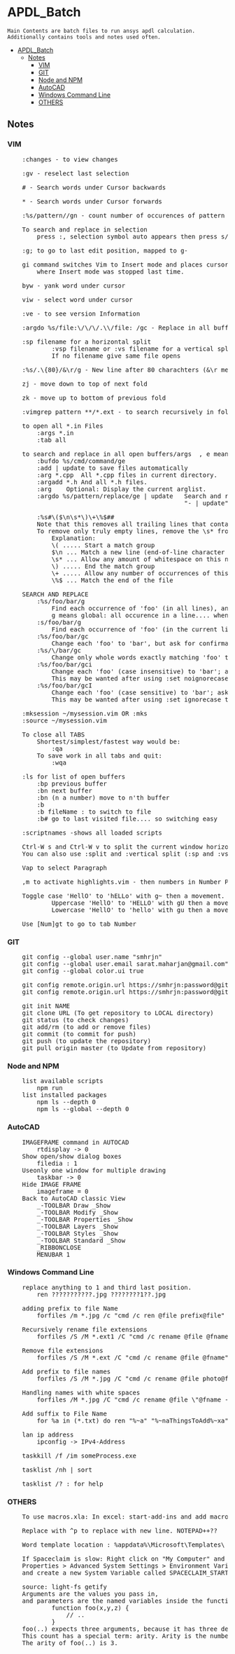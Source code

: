 # APDL_Batch

	Main Contents are batch files to run ansys apdl calculation. Additionally contains tools and notes used often.

<!-- TOC -->

- [APDL_Batch](#apdl_batch)
	- [Notes](#notes)
		- [VIM](#vim)
		- [GIT](#git)
		- [Node and NPM](#node-and-npm)
		- [AutoCAD](#autocad)
		- [Windows Command Line](#windows-command-line)
		- [OTHERS](#others)

<!-- /TOC -->

## Notes

### VIM

<pre>
	:changes - to view changes

	:gv - reselect last selection

	# - Search words under Cursor backwards

	* - Search words under Cursor forwards

	:%s/pattern//gn - count number of occurences of pattern

	To search and replace in selection
		press :, selection symbol auto appears then press s/pattern/replacement/gc

	:g; to go to last edit position, mapped to g-

	gi command switches Vim to Insert mode and places cursor in the same position as
		where Insert mode was stopped last time.

	byw - yank word under cursor

	viw - select word under cursor

	:ve - to see version Information

	:argdo %s/file:\/\/\/.\\/file: /gc - Replace in all buffers.... SEE BELOW

	:sp filename for a horizontal split
			:vsp filename or :vs filename for a vertical split
			If no filename give same file opens

	:%s/.\{80}/&\r/g - New line after 80 charachters (&\r means Match and New Line)

	zj - move down to top of next fold

	zk - move up to bottom of previous fold

	:vimgrep pattern **/*.ext - to search recursively in folder

	to open all *.in Files
		:args *.in
		:tab all

	to search and replace in all open buffers/args	, e means ignore error - match not found
		:bufdo %s/cmd/command/ge
		:add | update to save files automatically
		:arg *.cpp	All *.cpp files in current directory.
		:argadd *.h	And all *.h files.
		:arg	Optional: Display the current arglist.
		:argdo %s/pattern/replace/ge | update	Search and replace in all files in arglist.
												"- | update" to save the files

		:%s#\($\n\s*\)\+\%$##
		Note that this removes all trailing lines that contain only whitespace.
		To remove only truly empty lines, remove the \s* from the above command.
			Explanation:
			\( ..... Start a match group
			$\n ... Match a new line (end-of-line character followed by a carriage return).
			\s* ... Allow any amount of whitespace on this new line
			\) ..... End the match group
			\+ ..... Allow any number of occurrences of this group (one or more).
			\%$ ... Match the end of the file

	SEARCH AND REPLACE
		:%s/foo/bar/g
			Find each occurrence of 'foo' (in all lines), and replace it with 'bar'.
			g means global: all occurence in a line.... when not used. only first occurence
		:s/foo/bar/g
			Find each occurrence of 'foo' (in the current line only), and replace it with 'bar'.
		:%s/foo/bar/gc
			Change each 'foo' to 'bar', but ask for confirmation first.
		:%s/\<foo\>/bar/gc
			Change only whole words exactly matching 'foo' to 'bar'; ask for confirmation.
		:%s/foo/bar/gci
			Change each 'foo' (case insensitive) to 'bar'; ask for confirmation.
			This may be wanted after using :set noignorecase to make searches case sensitive (the default).
		:%s/foo/bar/gcI
			Change each 'foo' (case sensitive) to 'bar'; ask for confirmation.
			This may be wanted after using :set ignorecase to make searches case insensitive.

	:mksession ~/mysession.vim OR :mks
	:source ~/mysession.vim

	To close all TABS
		Shortest/simplest/fastest way would be:
			:qa
		To save work in all tabs and quit:
			:wqa

	:ls for list of open buffers
		:bp previous buffer
		:bn next buffer
		:bn (n a number) move to n'th buffer
		:b <filename-part>
		:b fileName : to switch to file
		:b# go to last visited file.... so switching easy

	:scriptnames -shows all loaded scripts

	Ctrl-W s and Ctrl-W v to split the current window horizontally and vertically.
	You can also use :split and :vertical split (:sp and :vs)

	Vap to select Paragraph

	,m to activate highlights.vim - then numbers in Number Pads to assign highlight group to selection

	Toggle case 'HellO' to 'hELLo' with g~ then a movement.
			Uppercase 'HellO' to 'HELLO' with gU then a movement.
			Lowercase 'HellO' to 'hello' with gu then a movement.

	Use [Num]gt to go to tab Number
</pre>

### GIT

<pre>
	git config --global user.name "smhrjn"
	git config --global user.email sarat.maharjan@gmail.com"
	git config --global color.ui true

	git config remote.origin.url https://smhrjn:password@github.com/saratmaharjan/vim.git
	git config remote.origin.url https://smhrjn:password@github.com/saratmaharjan/APDL_Batch.git

	git init NAME
	git clone URL (To get repository to LOCAL directory)
	git status (to check changes)
	git add/rm (to add or remove files)
	git commit (to commit for push)
	git push (to update the repository)
	git pull origin master (to Update from repository)
</pre>

### Node and NPM

<pre>
	list available scripts
		npm run
	list installed packages
		npm ls --depth 0
		npm ls --global --depth 0
</pre>

### AutoCAD

<pre>
	IMAGEFRAME command in AUTOCAD
		rtdisplay -> 0
	Show open/show dialog boxes
		filedia : 1
	Useonly one window for multiple drawing
		taskbar -> 0
	Hide IMAGE FRAME
		imageframe = 0
	Back to AutoCAD classic View
		_-TOOLBAR Draw _Show
		_-TOOLBAR Modify _Show
		_-TOOLBAR Properties _Show
		_-TOOLBAR Layers _Show
		_-TOOLBAR Styles _Show
		_-TOOLBAR Standard _Show
		_RIBBONCLOSE
		MENUBAR 1
</pre>

### Windows Command Line

<pre>
	replace anything to 1 and third last position.
		ren ???????????.jpg ????????1??.jpg

	adding prefix to file Name
		forfiles /m *.jpg /c "cmd /c ren @file prefix@file"

	Recursively rename file extensions
		forfiles /S /M *.ext1 /C "cmd /c rename @file @fname.ext2"

	Remove file extensions
		forfiles /S /M *.ext /C "cmd /c rename @file @fname"

	Add prefix to file names
		forfiles /S /M *.jpg /C "cmd /c rename @file photo@file"

	Handling names with white spaces
		forfiles /M *.jpg /C "cmd /c rename @file \"@fname - pic.jpg\""

	Add suffix to File Name
		for %a in (*.txt) do ren "%~a" "%~naThingsToAdd%~xa"

	lan ip address
		ipconfig -> IPv4-Address

	taskkill /f /im someProcess.exe

	tasklist /nh | sort

	tasklist /? : for help
</pre>

### OTHERS

<pre>
	To use macros.xla: In excel: start-add-ins and add macros.xla

	Replace with ^p to replace with new line. NOTEPAD++??

	Word template location : %appdata%\Microsoft\Templates\

	If Spaceclaim is slow: Right click on "My Computer" and go to
	Properties > Advanced System Settings > Environment Variables
	and create a new System Variable called SPACECLAIM_STARTUP_TRACE and set the value to 1.

	source: light-fs getify
	Arguments are the values you pass in,
	and parameters are the named variables inside the function that receive those passed in values.
			function foo(x,y,z) {
				// ..
			}
	foo(..) expects three arguments, because it has three declared parameters.
	This count has a special term: arity. Arity is the number of parameters in a function declaration.
	The arity of foo(..) is 3.
</pre>
